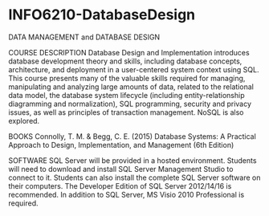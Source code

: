 # INFO6210-DatabaseDesign
DATA MANAGEMENT and DATABASE DESIGN

COURSE DESCRIPTION
Database Design and Implementation introduces database development theory and skills, including database concepts, architecture, and deployment in a user-centered system context using SQL. 
This course presents many of the valuable skills required for managing, manipulating and analyzing large amounts of data, related to the relational data model, the database system lifecycle (including entity-relationship diagramming and normalization), SQL programming, security and privacy issues, as well as principles of transaction management. NoSQL is also explored.

BOOKS
Connolly, T. M. & Begg, C. E. (2015)
Database Systems: A Practical Approach to Design, Implementation, and Management (6th Edition)

SOFTWARE
SQL Server will be provided in a hosted environment. Students will need to download and install SQL Server Management Studio to connect to it. Students can also install the complete SQL Server software on their computers.
The Developer Edition of SQL Server 2012/14/16 is recommended. In addition to SQL Server, MS Visio 2010 Professional is required.
